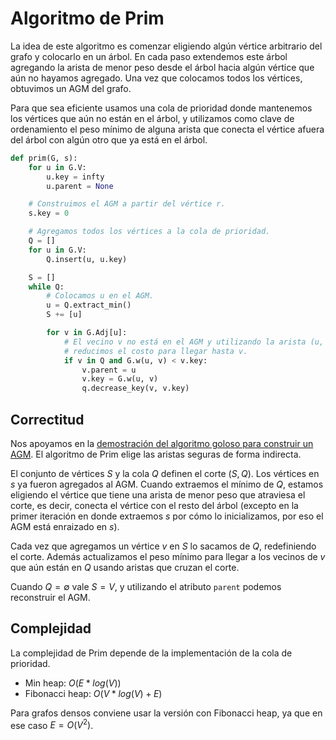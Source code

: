 # Algoritmo de Prim

La idea de este algoritmo es comenzar eligiendo algún vértice arbitrario del grafo y colocarlo en un árbol. En cada paso extendemos este árbol agregando la arista de menor peso desde el árbol hacia algún vértice que aún no hayamos agregado. Una vez que colocamos todos los vértices, obtuvimos un AGM del grafo.

Para que sea eficiente usamos una cola de prioridad donde mantenemos los vértices que aún no están en el árbol, y utilizamos como clave de ordenamiento el peso mínimo de alguna arista que conecta el vértice afuera del árbol con algún otro que ya está en el árbol.

```python
def prim(G, s):
    for u in G.V:
        u.key = infty
        u.parent = None

    # Construimos el AGM a partir del vértice r.
    s.key = 0

    # Agregamos todos los vértices a la cola de prioridad.
    Q = []
    for u in G.V:
        Q.insert(u, u.key)

    S = []
    while Q:
        # Colocamos u en el AGM.
        u = Q.extract_min()
        S += [u]

        for v in G.Adj[u]:
            # El vecino v no está en el AGM y utilizando la arista (u, v)
            # reducimos el costo para llegar hasta v.
            if v in Q and G.w(u, v) < v.key:
                v.parent = u
                v.key = G.w(u, v)
                q.decrease_key(v, v.key)
```

## Correctitud

Nos apoyamos en la [demostración del algoritmo goloso para construir un AGM](./agm.md). El algoritmo de Prim elige las aristas seguras de forma indirecta.

El conjunto de vértices $S$ y la cola $Q$ definen el corte $(S, Q)$. Los vértices en $s$ ya fueron agregados al AGM. Cuando extraemos el mínimo de $Q$, estamos eligiendo el vértice que tiene una arista de menor peso que atraviesa el corte, es decir, conecta el vértice con el resto del árbol (excepto en la primer iteración en donde extraemos $s$ por cómo lo inicializamos, por eso el AGM está enraizado en $s$).

Cada vez que agregamos un vértice $v$ en $S$ lo sacamos de $Q$, redefiniendo el corte. Además actualizamos el peso mínimo para llegar a los vecinos de $v$ que aún están en $Q$ usando aristas que cruzan el corte.

Cuando $Q = \emptyset$ vale $S = V$, y utilizando el atributo `parent` podemos reconstruir el AGM.

## Complejidad

La complejidad de Prim depende de la implementación de la cola de prioridad.

- Min heap: $O(E * log(V))$
- Fibonacci heap: $O(V * log(V) + E)$

Para grafos densos conviene usar la versión con Fibonacci heap, ya que en ese caso $E = O(V^2)$.
